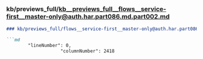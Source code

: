 ### kb/previews_full/kb__previews_full__flows__service-first__master-only@auth.har.part086.md.part002.md

```md
### kb/previews_full/flows__service-first__master-only@auth.har.part086.md (part 002)

```md
        "lineNumber": 0,
                    "columnNumber": 2418
```

```

```
